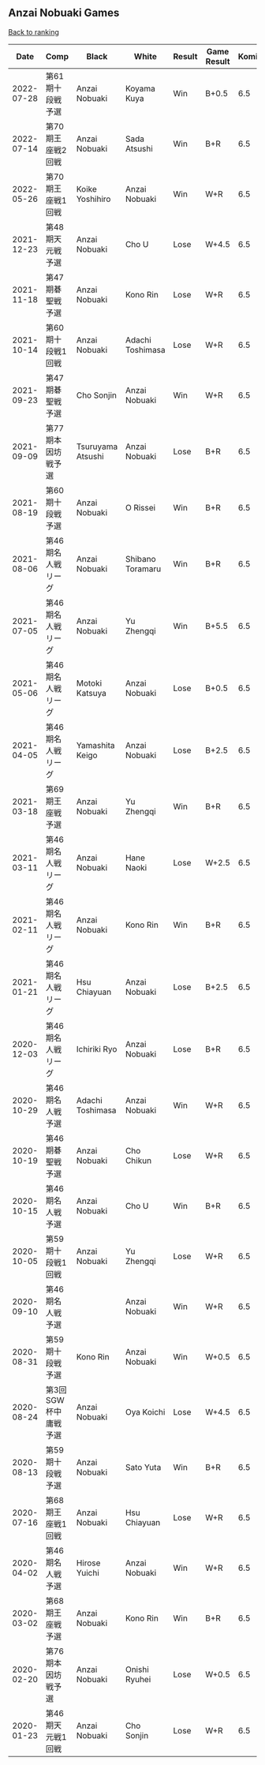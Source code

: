 ## Anzai Nobuaki Games

[Back to ranking](../../index.md)




| **Date** | **Comp** | **Black** | **White** | **Result** | **Game Result** | **Komi** | **Rating** | **Diff** | 
| --- | --- | --- | --- | --- | --- | --- | --- | --- |
| 2022-07-28 | 第61期十段戦予選 | Anzai Nobuaki | Koyama Kuya | Win | B+0.5 | 6.5 | 3252 | 35 | 
| 2022-07-14 | 第70期王座戦2回戦  | Anzai Nobuaki | Sada Atsushi | Win | B+R | 6.5 | 3217 | 52 | 
| 2022-05-26 | 第70期王座戦1回戦 | Koike Yoshihiro | Anzai Nobuaki | Win | W+R | 6.5 | 3165 | 68 | 
| 2021-12-23 | 第48期天元戦予選 | Anzai Nobuaki | Cho U | Lose | W+4.5 | 6.5 | 3097 | 5 | 
| 2021-11-18 | 第47期碁聖戦予選 | Anzai Nobuaki | Kono Rin | Lose | W+R | 6.5 | 3092 | -80 | 
| 2021-10-14 | 第60期十段戦1回戦 | Anzai Nobuaki | Adachi Toshimasa | Lose | W+R | 6.5 | 3172 | 12 | 
| 2021-09-23 | 第47期碁聖戦予選 | Cho Sonjin | Anzai Nobuaki | Win | W+R | 6.5 | 3160 | -58 | 
| 2021-09-09 | 第77期本因坊戦予選 | Tsuruyama Atsushi | Anzai Nobuaki | Lose | B+R | 6.5 | 3218 | 49 | 
| 2021-08-19 | 第60期十段戦予選 | Anzai Nobuaki | O Rissei | Win | B+R | 6.5 | 3169 | -4 | 
| 2021-08-06 | 第46期名人戦リーグ | Anzai Nobuaki | Shibano Toramaru | Win | B+R | 6.5 | 3173 | 144 | 
| 2021-07-05 | 第46期名人戦リーグ | Anzai Nobuaki | Yu Zhengqi | Win | B+5.5 | 6.5 | 3029 | 60 | 
| 2021-05-06 | 第46期名人戦リーグ | Motoki Katsuya | Anzai Nobuaki | Lose | B+0.5 | 6.5 | 2969 | 5 | 
| 2021-04-05 | 第46期名人戦リーグ | Yamashita Keigo | Anzai Nobuaki | Lose | B+2.5 | 6.5 | 2964 | -51 | 
| 2021-03-18 | 第69期王座戦予選 | Anzai Nobuaki | Yu Zhengqi | Win | B+R | 6.5 | 3015 | 64 | 
| 2021-03-11 | 第46期名人戦リーグ | Anzai Nobuaki | Hane Naoki | Lose | W+2.5 | 6.5 | 2951 | -36 | 
| 2021-02-11 | 第46期名人戦リーグ | Anzai Nobuaki | Kono Rin | Win | B+R | 6.5 | 2987 | 93 | 
| 2021-01-21 | 第46期名人戦リーグ | Hsu Chiayuan | Anzai Nobuaki | Lose | B+2.5 | 6.5 | 2894 | -31 | 
| 2020-12-03 | 第46期名人戦リーグ | Ichiriki Ryo | Anzai Nobuaki | Lose | B+R | 6.5 | 2925 | -157 | 
| 2020-10-29 | 第46期名人戦予選 | Adachi Toshimasa | Anzai Nobuaki | Win | W+R | 6.5 | 3082 | 60 | 
| 2020-10-19 | 第46期碁聖戦予選 | Anzai Nobuaki | Cho Chikun | Lose | W+R | 6.5 | 3022 | -52 | 
| 2020-10-15 | 第46期名人戦予選 | Anzai Nobuaki | Cho U | Win | B+R | 6.5 | 3074 | 145 | 
| 2020-10-05 | 第59期十段戦1回戦 | Anzai Nobuaki | Yu Zhengqi | Lose | W+R | 6.5 | 2929 | 1 | 
| 2020-09-10 | 第46期名人戦予選 |  | Anzai Nobuaki | Win | W+R | 6.5 | 2928 | 88 | 
| 2020-08-31 | 第59期十段戦予選 | Kono Rin | Anzai Nobuaki | Win | W+0.5 | 6.5 | 2840 | 99 | 
| 2020-08-24 | 第3回SGW杯中庸戦予選 | Anzai Nobuaki | Oya Koichi | Lose | W+4.5 | 6.5 | 2741 | -155 | 
| 2020-08-13 | 第59期十段戦予選 | Anzai Nobuaki | Sato Yuta | Win | B+R | 6.5 | 2896 | 8 | 
| 2020-07-16 | 第68期王座戦1回戦 | Anzai Nobuaki | Hsu Chiayuan | Lose | W+R | 6.5 | 2888 | 30 | 
| 2020-04-02 | 第46期名人戦予選 | Hirose Yuichi | Anzai Nobuaki | Win | W+R | 6.5 | 2858 | 140 | 
| 2020-03-02 | 第68期王座戦予選 | Anzai Nobuaki | Kono Rin | Win | B+R | 6.5 | 2718 | 192 | 
| 2020-02-20 | 第76期本因坊戦予選 | Anzai Nobuaki | Onishi Ryuhei | Lose | W+0.5 | 6.5 | 2526 | -252 | 
| 2020-01-23 | 第46期天元戦1回戦 | Anzai Nobuaki | Cho Sonjin | Lose | W+R | 6.5 | 2778 | missing |




